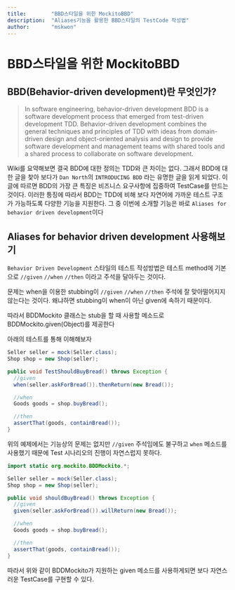 ```yaml
---
title:        "BBD스타일을 위한 MockitoBBD"
description:  "Aliases기능을 활용한 BBD스타일의 TestCode 작성법"
author:       "mskwon"
---
```


BBD스타일을 위한 MockitoBBD
==========================

BBD(Behavior-driven development)란 무엇인가?
-------------------------------------------
>In software engineering, behavior-driven development BDD is a software development process that emerged from test-driven development TDD. Behavior-driven development combines the general techniques and principles of TDD with ideas from domain-driven design and object-oriented analysis and design to provide software development and management teams with shared tools and a shared process to collaborate on software development.
>

Wiki를 요약해보면 결국 BDD에 대한 정의는 TDD와 큰 차이는 없다. 그래서 BDD에 대한 글을 찾아 보다가 `Dan North`의 `INTRODUCING BDD` 라는 유명한 글을 읽게 되었다. 이 글에 따르면 BDD의 가장 큰 특징은 비즈니스 요구사항에 집중하여 TestCase를 만드는 것이다. 이러한 틍징에 따라서 BDD는 TDD에 비해 보다 자연어에 가까운 테스트 구조가 가능하도록 다양한 기능을 지원한다. 그 중 이번에 소개할 기능은 바로 `Aliases for behavior driven development`이다

Aliases for behavior driven development 사용해보기
-------------------------------------------------
`Behavior Driven Development` 스타일의 테스트 작성방법은 테스트 method에 기본으로 `//given` `//when` `//then` 이라고 주석을 달아두는 것이다.

문제는 when을 이용한 stubbing이 `//given` `//when` `//then` 주석에 잘 맞아떨어지지 않는다는 것이다. 왜냐하면 stubbing이 when이 아닌 given에 속하기 때문이다.

따라서 BDDMockito 클래스는 stub을 할 때 사용할 메소드로 BDDMockito.given(Object)를 제공한다

아래의 테스트를 통해 이해해보자
~~~java
Seller seller = mock(Seller.class);
Shop shop = new Shop(seller);

public void TestShouldBuyBread() throws Exception {
  //given
  when(seller.askForBread()).thenReturn(new Bread());

  //when
  Goods goods = shop.buyBread();

  //then
  assertThat(goods, containBread());
}
~~~

위의 예제에서는 기능상의 문제는 없지만 `//given` 주석임에도 불구하고 `when` 메소드를 사용했기 때문에 Test 시나리오의 진행이 자연스럽지 못하다.

~~~java
import static org.mockito.BDDMockito.*;

Seller seller = mock(Seller.class);
Shop shop = new Shop(seller);

public void shouldBuyBread() throws Exception {
  //given  
  given(seller.askForBread()).willReturn(new Bread());

  //when
  Goods goods = shop.buyBread();

  //then
  assertThat(goods, containBread());
}
~~~

따라서 위와 같이 BDDMockito가 지원하는 given 메소드를 사용하게되면 보다 자연스러운 TestCase를 구현할 수 있다.
